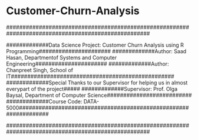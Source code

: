 # Customer-Churn-Analysis
####################################################################################################

#############Data Science Project: Customer Churn Analysis using R Programming######################
#############Author: Saad Hasan, Departmentof Systems and Computer Engineering######################
#############Author: Chanpreet Singh, School of IT##################################################
#############Special Thanks to our Supervisor for helping us in almost everypart of the project#####
#############Supervisor: Prof. Olga Baysal, Department of Computer Science##########################
#############Course Code: DATA-5000#################################################################

####################################################################################################
